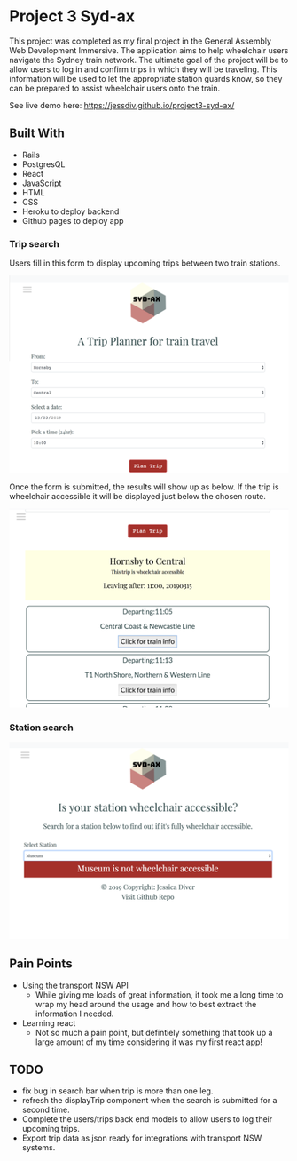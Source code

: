 # Project 3 Syd-ax

This project was completed as my final project in the General Assembly Web Development Immersive. The application aims to help wheelchair users navigate the Sydney train network. The ultimate goal of the project will be to allow users to log in and confirm trips in which they will be traveling. This information will be used to let the appropriate station guards know, so they can be prepared to assist wheelchair users onto the train.

See live demo here: https://jessdiv.github.io/project3-syd-ax/

## Built With
- Rails
- PostgresQL
- React
- JavaScript
- HTML
- CSS
- Heroku to deploy backend
- Github pages to deploy app

### Trip search

Users fill in this form to display upcoming trips between two train stations.

![Screenshot of landing page. Trip planner form](Syd-ax-landing-page.png "Syd-ax landing page")

Once the form is submitted, the results will show up as below. If the trip is wheelchair accessible it will be displayed just below the chosen route.

![Screenshot of form search results](search-results.png "Syd-ax landing page")

### Station search

![Screenshot of station search page. Check for accessibility](wheelchair-access-search.png "Syd-ax landing page")

## Pain Points
- Using the transport NSW API
  - While giving me loads of great information, it took me a long time to wrap my head around the usage and how to best extract the information I needed.
- Learning react
  - Not so much a pain point, but defintiely something that took up a large amount of my time considering it was my first react app!

## TODO
- fix bug in search bar when trip is more than one leg.
- refresh the displayTrip component when the search is submitted for a second time. 
- Complete the users/trips back end models to allow users to log their upcoming trips.
- Export trip data as json ready for integrations with transport NSW systems.
